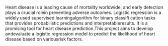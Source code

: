 Heart disease is a leading cause of mortality worldwide, and early detection plays a crucial rolein preventing adverse outcomes. Logistic regression is a widely used supervised learningalgorithm for binary classifi cation tasks that provides probabilistic predictions and interpretableresults. It is a promising tool for heart disease prediction.This project aims to develop andevaluate a logistic regression model to predict the likelihood of heart disease based on variousrisk factors.
